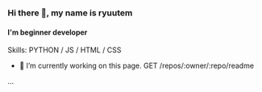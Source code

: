 ### Hi there 👋, my name is ryuutem
#### I'm beginner developer

Skills: PYTHON / JS / HTML / CSS

- 🔭 I’m currently working on this page. 
GET /repos/:owner/:repo/readme
<!--START_SECTION:guestbook-->
...
<!--END_SECTION:guestbook-->
<!--GUESTBOOK_LIST []-->
